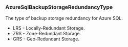 ### AzureSqlBackupStorageRedundancyType
The type of backup storage redundancy for Azure SQL.

- LRS - Locally-Redundant Storage.
- ZRS - Zone-Redundant Storage.
- GRS - Geo-Redundant Storage.

